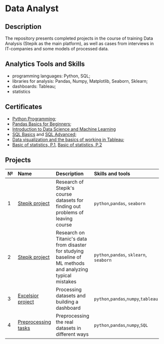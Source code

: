 # Data Analyst
## Description
The repository presents completed projects in the course of training Data Analysis (Stepik as the main platform), as well as cases from interviews in IT-companies and some models of processed data.

## Analytics Tools and Skills
* programming languages: Python, SQL;
* libraries for analysis: Pandas, Numpy, Matplotlib, Seaborn, Sklearn;
* dashboards: Tableau;
* statistics
  
## Certificates
* [Python Programming](https://stepik.org/cert/1684423?lang=en);
* [Pandas Basics for Beginners](https://stepik.org/cert/1989008?lang=en);
* [Introduction to Data Science and Machine Learning](https://stepik.org/cert/2285460?lang=en)
* [SQL Basics](https://stepik.org/cert/1743902?lang=en) and [SQL Advanced](https://stepik.org/cert/1950271?lang=en);
* [Data visualization and the basics of working in Tableau](https://stepik.org/cert/1757775?lang=en);
* [Basic of statistics, P.1](https://stepik.org/cert/1738529?lang=en), [Basic of statistics, P.2](https://stepik.org/cert/2274081?lang=en)
  
## Projects

|№ | Name          | Description  | Skills and tools |
|:-|:------------- |:-------------| :----------------|
|1 | [Stepik project](stepik_ml_contest/stepik_ml_project.ipynb)| Research of Stepik's course datasets for finding out problems of leaving course | `python`,`pandas`, `seaborn` |
|2 | [Stepik project](titanic_ml/Titanic_Machine_Learning_from_Disaster.ipynb)| Research on Titanic's data from disaster for studying baseline of ML methods and analyzing typical mistakes | `python`,`pandas`, `sklearn`, `seaborn` |
|3 | [Excelsior project](excelsior_project/README.md)| Processing datasets and building a dashboard | `python`,`pandas`,`numpy`,`tableau` |
|4 | [Preprocessing tasks](preprocessing_pandas/README.md)| Preprocessing the real datasets in different ways | `python`,`pandas`,`numpy`,`SQL` |

